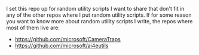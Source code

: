 I set this repo up for random utility scripts I want to share that don't fit in any of the other repos where I put random utility scripts.  If for some reason you want to know more about random utility scripts I write, the repos where most of them live are:

* <https://github.com/microsoft/CameraTraps>
* <https://github.com/microsoft/ai4eutils>


